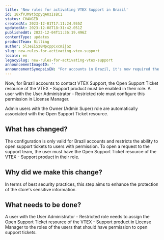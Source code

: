 ```yaml
---
title: 'New rules for activating VTEX Support in Brazil'
id: 18xfVJM9tbzpyqAUzIsBC1
status: CHANGED
createdAt: 2023-12-01T17:11:24.955Z
updatedAt: 2023-12-08T18:31:42.051Z
publishedAt: 2023-12-04T11:36:19.496Z
contentType: updates
productTeam: Billing
author: 5l3eEiSz8MpcppCxcnijGz
slug: new-rules-for-activating-vtex-support
locale: en
legacySlug: new-rules-for-activating-vtex-support
announcementImageID: ''
announcementSynopsisEN: "For accounts in Brazil, it's now required the Open Support Ticket feature in the access profile to use VTEX support."
---
```


Now, for Brazil accounts to contact VTEX Support, the  Open Support Ticket resource of the VTEX - Support product must be enabled in their role. A user with the User Administrator - Restricted role must configure this permission in License Manager.

<div class="alert alert-info">Admin users with the Owner (Admin Super) role are automatically associated with the Open Support Ticket resource.</div> 

## What has changed?

The configuration is only valid for Brazil accounts and restricts the ability to open support tickets to users with permission. To open a request to the support team, the user must have the Open Support Ticket resource of the VTEX - Support product in their role.

## Why did we make this change?

In terms of best security practices, this step aims to enhance the protection of the store's sensitive information.

## What needs to be done?

A user with the User Administrator - Restricted role needs to assign the Open Support Ticket resource of the VTEX - Support product in License Manager to the roles of the users that should have permission to open support tickets.

